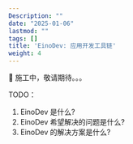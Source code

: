```yaml
---
Description: ""
date: "2025-01-06"
lastmod: ""
tags: []
title: 'EinoDev: 应用开发工具链'
weight: 4
---
```


🚧 施工中，敬请期待。。。

TODO：

1. EinoDev 是什么?
2. EinoDev 希望解决的问题是什么?
3. EinoDev 的解决方案是什么?
